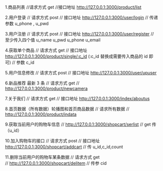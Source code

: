 1.商品列表
//请求方式 get
//接口地址 http://127.0.0.1:3000/product/list

2.用户登录
// 请求方式 post
// 接口地址 http://127.0.0.1:3000/user/login
// 传递参数 u_phone , u_pwd

3.用户注册
// 请求方式 post
// 接口地址 http://127.0.0.1:3000/user/register
// 至少传入四个值 u_name u_pwd u_phone u_email

4.获取单个商品
// 请求方式 get
// 接口地址 http://127.0.0.1:3000/product/single/:c_id (:c_id 替换成需要传入商品的 id 即可)
// 参数 c_id

5.用户信息修改
// 请求方式 post
// 接口地址 http://127.0.0.1:3000/user/upuser


6.新品推荐 最新 3 条
// 请求方式 get
// http://127.0.0.1:3000/product/newcamera

7.关于我们
// 请求方式 get
// 接口地址 http://127.0.0.1:3000/index/aboutus

8.首页数据（所有数据）轮播图和首页商品数据
// 请求所有数据
// http://127.0.0.1:3000/product/indata

9.获取当前用户的购物车信息
// http://127.0.0.1:3000/shopcart/serlist
// get 传（u_id）

10.加入购物车的接口
// 请求方式 post
// 接口地址 http://127.0.0.1:3000/shopcart/addcart
// 传 u_id,c_id,count

11.删除当前用户的购物车某条数据
// 请求方式 get  
// http://127.0.0.1:3000/shopcart/delitem
// 传参 cid
